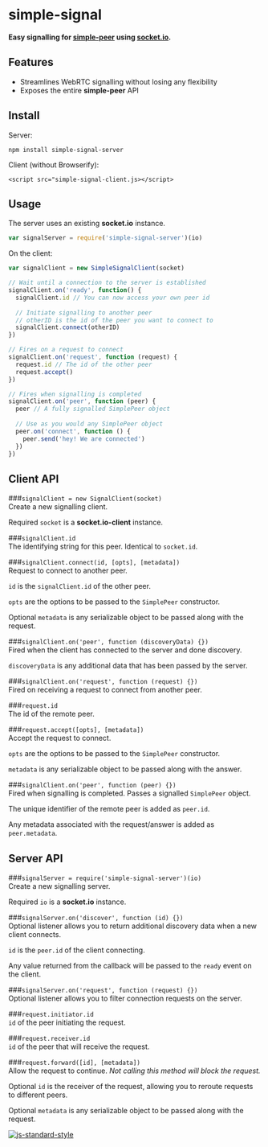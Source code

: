 # simple-signal
**Easy signalling for [simple-peer](https://github.com/feross/simple-peer) using [socket.io](https://github.com/socketio/socket.io).**

## Features
- Streamlines WebRTC signalling without losing any flexibility
- Exposes the entire **simple-peer** API

## Install
Server:
```
npm install simple-signal-server
```

Client (without Browserify):
```
<script src="simple-signal-client.js></script>
```

## Usage
The server uses an existing **socket.io** instance.
```javascript
var signalServer = require('simple-signal-server')(io)
```
On the client:
```javascript
var signalClient = new SimpleSignalClient(socket)

// Wait until a connection to the server is established
signalClient.on('ready', function() {
  signalClient.id // You can now access your own peer id
  
  // Initiate signalling to another peer
  // otherID is the id of the peer you want to connect to
  signalClient.connect(otherID)
})

// Fires on a request to connect
signalClient.on('request', function (request) {
  request.id // The id of the other peer
  request.accept()
})

// Fires when signalling is completed
signalClient.on('peer', function (peer) {
  peer // A fully signalled SimplePeer object
  
  // Use as you would any SimplePeer object
  peer.on('connect', function () {
    peer.send('hey! We are connected')
  })
})
```

## Client API
###`signalClient = new SignalClient(socket)`  
Create a new signalling client.  

Required `socket` is a **socket.io-client** instance.

###`signalClient.id`  
The identifying string for this peer. Identical to `socket.id`.  

###`signalClient.connect(id, [opts], [metadata])`  
Request to connect to another peer.  

`id` is the `signalClient.id` of the other peer.  

`opts` are the options to be passed to the `SimplePeer` constructor.  

Optional `metadata` is any serializable object to be passed along with the request.

###`signalClient.on('peer', function (discoveryData) {})`  
Fired when the client has connected to the server and done discovery.

`discoveryData` is any additional data that has been passed by the server.

###`signalClient.on('request', function (request) {})`  
Fired on receiving a request to connect from another peer. 

###`request.id`  
The id of the remote peer.  

###`request.accept([opts], [metadata])`  
Accept the request to connect.  

`opts` are the options to be passed to the `SimplePeer` constructor.  

`metadata` is any serializable object to be passed along with the answer.

###`signalClient.on('peer', function (peer) {})`  
Fired when signalling is completed. Passes a signalled `SimplePeer` object.  

The unique identifier of the remote peer is added as `peer.id`.  

Any metadata associated with the request/answer is added as `peer.metadata`.

## Server API
###`signalServer = require('simple-signal-server')(io)`  
Create a new signalling server.  

Required `io` is a **socket.io** instance.

###`signalServer.on('discover', function (id) {})`  
Optional listener allows you to return additional discovery data when a new client connects.

`id` is the `peer.id` of the client connecting.

Any value returned from the callback will be passed to the `ready` event on the client.

###`signalServer.on('request', function (request) {})`  
Optional listener allows you to filter connection requests on the server.  

###`request.initiator.id`  
`id` of the peer initiating the request.

###`request.receiver.id`  
`id` of the peer that will receive the request.

###`request.forward([id], [metadata])`  
Allow the request to continue. *Not calling this method will block the request.*  

Optional `id` is the receiver of the request, allowing you to reroute requests to different peers. 

Optional `metadata` is any serializable object to be passed along with the request.

[![js-standard-style](https://cdn.rawgit.com/feross/standard/master/badge.svg)](https://github.com/feross/standard)
